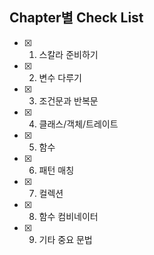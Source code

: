 ## Chapter별 Check List
- [x] 1. 스칼라 준비하기
- [x] 2. 변수 다루기
- [x] 3. 조건문과 반복문
- [x] 4. 클래스/객체/트레이트
- [x] 5. 함수
- [x] 6. 패턴 매칭
- [x] 7. 컬렉션
- [x] 8. 함수 컴비네이터
- [x] 9. 기타 중요 문법
